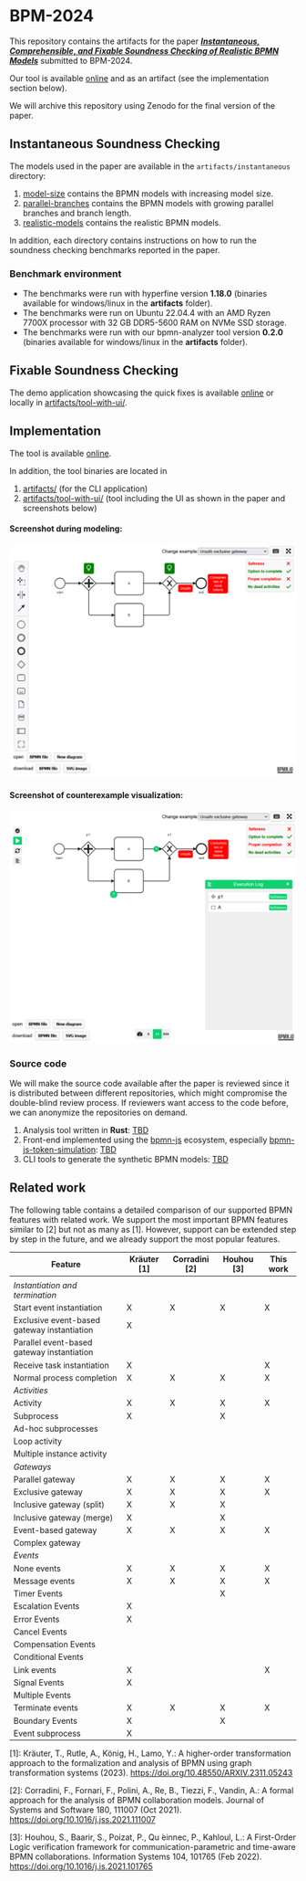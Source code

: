# BPM-2024

This repository contains the artifacts for the paper [_**Instantaneous, Comprehensible, and Fixable Soundness Checking of Realistic BPMN Models**_](./paper.pdf) submitted to BPM-2024.

Our tool is available [online](https://bpm-2024.whitefield-c9fed487.northeurope.azurecontainerapps.io/) and as an artifact (see the implementation section below).

We will archive this repository using Zenodo for the final version of the paper.

## Instantaneous Soundness Checking

The models used in the paper are available in the `artifacts/instantaneous` directory:
1. [model-size](./artifacts/instantaneous/model-size/README.md) contains the BPMN models with increasing model size.
2. [parallel-branches](./artifacts/instantaneous/parallel-branches/README.md) contains the BPMN models with growing parallel branches and branch length.
3. [realistic-models](./artifacts/instantaneous/realistic-models/README.md) contains the realistic BPMN models.

In addition, each directory contains instructions on how to run the soundness checking benchmarks reported in the paper.

### Benchmark environment
- The benchmarks were run with hyperfine version **1.18.0** (binaries available for windows/linux in the **artifacts** folder).
- The benchmarks were run on Ubuntu 22.04.4 with an AMD Ryzen 7700X processor with 32 GB DDR5-5600 RAM on NVMe SSD storage.
- The benchmarks were run with our bpmn-analyzer tool version **0.2.0** (binaries available for windows/linux in the **artifacts** folder).

## Fixable Soundness Checking
The demo application showcasing the quick fixes is available [online](https://bpm-2024.whitefield-c9fed487.northeurope.azurecontainerapps.io/) or locally in [artifacts/tool-with-ui/](./artifacts/tool-with-ui/README.md).

## Implementation
The tool is available [online](https://bpm-2024.whitefield-c9fed487.northeurope.azurecontainerapps.io/).

In addition, the tool binaries are located in
1. [artifacts/](./artifacts/README.md) (for the CLI application)
2. [artifacts/tool-with-ui/](./artifacts/tool-with-ui/README.md) (tool including the UI as shown in the paper and screenshots below)

#### Screenshot during modeling:
![Screenshot 1 of the tool](./artifacts/images/Screenshot1.png)

#### Screenshot of counterexample visualization:
![Screenshot 2 of the tool](./artifacts/images/Screenshot2.png)

### Source code
We will make the source code available after the paper is reviewed since it is distributed between different repositories, which might compromise the double-blind review process.
If reviewers want access to the code before, we can anonymize the repositories on demand.

1. Analysis tool written in **Rust**: [TBD](https://github.com/)
2. Front-end implemented using the [bpmn-js](https://github.com/bpmn-io/bpmn-js) ecosystem, especially [bpmn-js-token-simulation](https://github.com/bpmn-io/bpmn-js-token-simulation): [TBD](https://github.com/)
3. CLI tools to generate the synthetic BPMN models: [TBD](https://github.com/)


## Related work

The following table contains a detailed comparison of our supported BPMN features with related work.
We support the most important BPMN features similar to [2] but not as many as [1].
However, support can be extended step by step in the future, and we already support the most popular features.

| Feature                                     | Kräuter [1] | Corradini [2] | Houhou [3] | This work |
|---------------------------------------------|-------------|---------------|------------|-----------|
|                                             |             |               |            |           |
| _Instantiation and termination_             |             |               |            |           |
| Start event instantiation                   | X           | X             | X          | X         |
| Exclusive event-based gateway instantiation | X           |               |            |           |
| Parallel event-based gateway instantiation  |             |               |            |           |
| Receive task instantiation                  | X           |               |            | X         |
| Normal process completion                   | X           | X             | X          | X         |
| _Activities_                                |             |               |            |           |
| Activity                                    | X           | X             | X          | X         |
| Subprocess                                  | X           |               | X          |           |
| Ad-hoc subprocesses                         |             |               |            |           |
| Loop activity                               |             |               |            |           |
| Multiple instance activity                  |             |               |            |           |
| _Gateways_                                  |             |               |            |           |
| Parallel gateway                            | X           | X             | X          | X         |
| Exclusive gateway                           | X           | X             | X          | X         |
| Inclusive gateway (split)                   | X           | X             | X          |           |
| Inclusive gateway (merge)                   | X           |               | X          |           |
| Event-based gateway                         | X           | X             | X          | X         |
| Complex gateway                             |             |               |            |           |
| _Events_                                    |             |               |            |           |
| None events                                 | X           | X             | X          | X         |
| Message events                              | X           | X             | X          | X         |
| Timer Events                                |             |               | X          |           |
| Escalation Events                           | X           |               |            |           |
| Error Events                                | X           |               |            |           |
| Cancel Events                               |             |               |            |           |
| Compensation Events                         |             |               |            |           |
| Conditional Events                          |             |               |            |           |
| Link events                                 | X           |               |            | X         |
| Signal Events                               | X           |               |            |           |
| Multiple Events                             |             |               |            |           |
| Terminate events                            | X           | X             | X          | X         |
| Boundary Events                             | X           |               | X          |           |
| Event subprocess                            | X           |               |            |           |

[1]: Kräuter, T., Rutle, A., König, H., Lamo, Y.: A higher-order transformation approach to the formalization
and analysis of BPMN using graph transformation systems (2023). https://doi.org/10.48550/ARXIV.2311.05243

[2]: Corradini, F., Fornari, F., Polini, A., Re, B., Tiezzi, F., Vandin, A.: A formal approach for
the analysis of BPMN collaboration models. Journal of Systems and Software 180, 111007 (Oct
2021). https://doi.org/10.1016/j.jss.2021.111007

[3]: Houhou, S., Baarir, S., Poizat, P., Qu ́einnec, P., Kahloul, L.: A First-Order Logic
verification framework for communication-parametric and time-aware BPMN collaborations. Information
Systems 104, 101765 (Feb 2022). https://doi.org/10.1016/j.is.2021.101765
